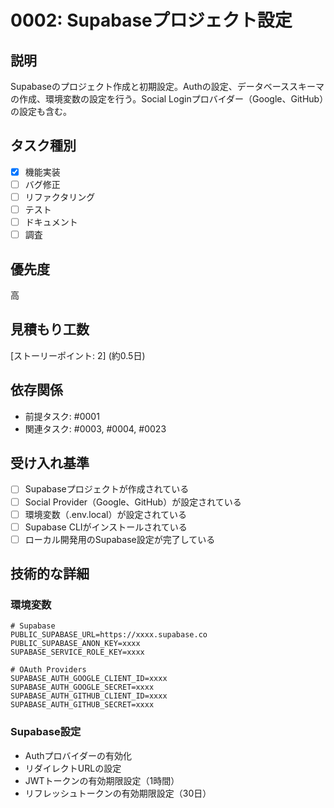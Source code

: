 # 0002: Supabaseプロジェクト設定

## 説明

Supabaseのプロジェクト作成と初期設定。Authの設定、データベーススキーマの作成、環境変数の設定を行う。Social Loginプロバイダー（Google、GitHub）の設定も含む。

## タスク種別

- [x] 機能実装
- [ ] バグ修正
- [ ] リファクタリング
- [ ] テスト
- [ ] ドキュメント
- [ ] 調査

## 優先度

高

## 見積もり工数

[ストーリーポイント: 2] (約0.5日)

## 依存関係

- 前提タスク: #0001
- 関連タスク: #0003, #0004, #0023

## 受け入れ基準

- [ ] Supabaseプロジェクトが作成されている
- [ ] Social Provider（Google、GitHub）が設定されている
- [ ] 環境変数（.env.local）が設定されている
- [ ] Supabase CLIがインストールされている
- [ ] ローカル開発用のSupabase設定が完了している

## 技術的な詳細

### 環境変数

```env
# Supabase
PUBLIC_SUPABASE_URL=https://xxxx.supabase.co
PUBLIC_SUPABASE_ANON_KEY=xxxx
SUPABASE_SERVICE_ROLE_KEY=xxxx

# OAuth Providers
SUPABASE_AUTH_GOOGLE_CLIENT_ID=xxxx
SUPABASE_AUTH_GOOGLE_SECRET=xxxx
SUPABASE_AUTH_GITHUB_CLIENT_ID=xxxx
SUPABASE_AUTH_GITHUB_SECRET=xxxx
```

### Supabase設定

- Authプロバイダーの有効化
- リダイレクトURLの設定
- JWTトークンの有効期限設定（1時間）
- リフレッシュトークンの有効期限設定（30日）
